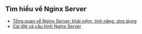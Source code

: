 ## Tìm hiểu về Nginx Server  
- [Tổng quan về Nginx Server: khái niệm, tính năng, ứng dụng](nginx.md)
- [Cài đặt và cấu hình Nginx Server](install.md)  

